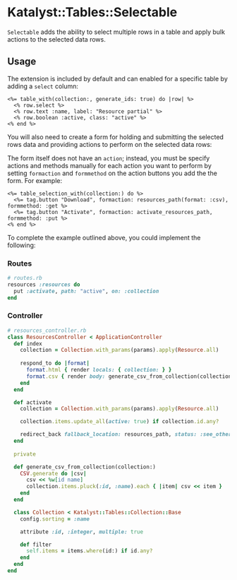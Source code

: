 # Katalyst::Tables::Selectable

`Selectable` adds the ability to select multiple rows in a table and apply bulk
actions to the selected data rows.

## Usage

The extension is included by default and can enabled for a specific table
by adding a `select` column:

```erb
<%= table_with(collection:, generate_ids: true) do |row| %>
  <% row.select %>
  <% row.text :name, label: "Resource partial" %>
  <% row.boolean :active, class: "active" %>
<% end %>
```

You will also need to create a form for holding and submitting the selected rows
data and providing actions to perform on the selected data rows:

The form itself does not have an `action`; instead, you must be specify actions and methods
manually for each action you want to perform by setting `formaction` and `formmethod` on
the action buttons you add the the form. For example:

```erb
<%= table_selection_with(collection:) do %>
  <%= tag.button "Download", formaction: resources_path(format: :csv), formmethod: :get %>
  <%= tag.button "Activate", formaction: activate_resources_path, formmethod: :put %>
<% end %>
```

To complete the example outlined above, you could implement the following:

### Routes
```ruby
# routes.rb
resources :resources do
  put :activate, path: "active", on: :collection
end
```

### Controller
```ruby
# resources_controller.rb
class ResourcesController < ApplicationController
  def index
    collection = Collection.with_params(params).apply(Resource.all)
    
    respond_to do |format|
      format.html { render locals: { collection: } }
      format.csv { render body: generate_csv_from_collection(collection:) }
    end
  end

  def activate
    collection = Collection.with_params(params).apply(Resource.all)

    collection.items.update_all(active: true) if collection.id.any?

    redirect_back fallback_location: resources_path, status: :see_other
  end
  
  private

  def generate_csv_from_collection(collection:)
    CSV.generate do |csv|
      csv << %w[id name]
      collection.items.pluck(:id, :name).each { |item| csv << item }
    end
  end

  class Collection < Katalyst::Tables::Collection::Base
    config.sorting = :name

    attribute :id, :integer, multiple: true

    def filter
      self.items = items.where(id:) if id.any?
    end
  end
end
```
